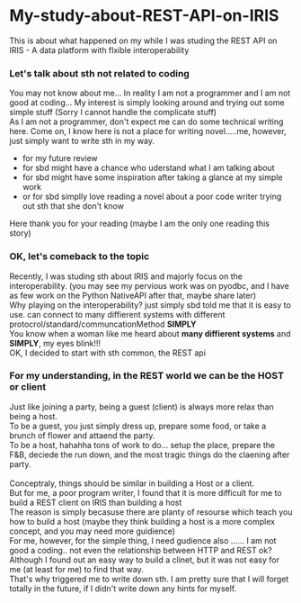# My-study-about-REST-API-on-IRIS
This is about what happened on my while I was studing the REST API on IRIS - A data platform with flxible interoperability 

### Let's talk about sth not related to coding
You may not know about me... In reality I am not a programmer and I am not good at coding... My interest is simply looking around and trying out some simple stuff (Sorry I cannot handle the complicate stuff) <br>
As I am not a programmer, don't expect me can do some technical writing here. Come on, I know here is not a place for writing novel.....me, however, just simply want to write sth in my way.
- for my future review
- for sbd might have a chance who uderstand what I am talking about
- for sbd might have some inspiration after taking a glance at my simple work
- or for sbd simplly love reading a novel about a poor code writer trying out sth that she don't know

Here thank you for your reading (maybe I am the only one reading this story)


### OK, let's comeback to the topic
Recently, I was studing sth about IRIS and majorly focus on the interoperability. (you may see my pervious work was on pyodbc, and I have as few work on the Python NativeAPI after that, maybe share later) <br>
Why playing on the interoperability? just simply sbd told me that it is easy to use. can connect to many diffierent systems with different protocrol/standard/communcationMethod <b>SIMPLY</b> <br> 
You know when a woman like me heard about <b>many diffierent systems</b> and <b>SIMPLY</b>, my eyes blink!!!<br>
OK, I decided to start with sth common, the REST api

### For my understanding, in the REST world we can be the HOST or client
Just like joining a party, being a guest (client) is always more relax than being a host. <br>
To be a guest, you just simply dress up, prepare some food, or take a brunch of flower and attaend the party.<br>
To be a host, hahahha tons of work to do... setup the place, prepare the F&B, deciede the run down, and the most tragic things do the claening after party.<br>
<br>
Conceptraly, things should be similar in building a Host or a client.<br>
But for me, a poor program writer, I found that it is more difficult for me to build a REST client on IRIS than building a host <br>
The reason is simply becasuse there are planty of resourse which teach you how to build a host (maybe they think building a host is a more complex concept, and you may need more guidience) <br>
For me, however, for the simple thing, I need gudience also ...... I am not good a coding.. not even the relationship between HTTP and REST ok?<br>
Although I found out an easy way to build a clinet, but it was not easy for me (at least for me) to find that way. <br>
That's why triggered me to write down sth. I am pretty sure that I will forget totally in the future, if I didn't write down any hints for myself.
